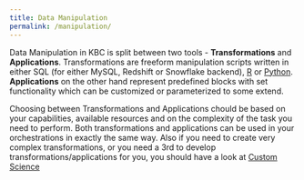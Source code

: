 ```yaml
---
title: Data Manipulation
permalink: /manipulation/
---
```


Data Manipulation in KBC is split between two tools - **Transformations** and **Applications**. Transformations are freeform
manipulation scripts written in either SQL (for either MySQL, Redshift or Snowflake backend), 
[R](https://www.r-project.org/about.html) or [Python](https://www.python.org/about/). **Applications** on the other hand
represent predefined blocks with set functionality which can be customized or parameterized to some extend.

Choosing between Transformations and Applications chould be based on your capabilities, available resources and on the 
complexity of the task you need to perform. Both transformations and applications can be used in your orchestrations in 
exactly the same way. Also if you need to create very complex transformations, or you need a 3rd to develop 
transformations/applications for you, you should have a look at 
[Custom Science](http://developers.keboola.com/extend/custom-science/)   
